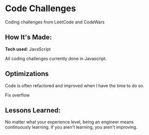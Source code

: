 # Code Challenges
Coding challenges from LeetCode and CodeWars

## How It's Made:

**Tech used:** JavaScript

All coding challenges currently done in Javascript.

## Optimizations

Code is often refactored and improved when I have the time to do so.

Fix overflow

## Lessons Learned:

No matter what your experience level, being an engineer means continuously learning. If you aren't learning, you aren't improving.

